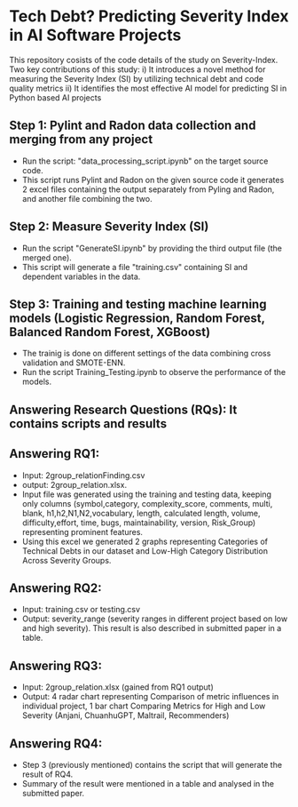 # Tech Debt? Predicting Severity Index in AI Software Projects
This repository cosists of the code details of the study on Severity-Index.
Two key contributions of this study: 
i) It introduces a novel method for measuring the Severity Index (SI) by utilizing technical debt and code quality metrics
ii) It identifies the most effective AI model for predicting SI in Python based AI projects

## Step 1: Pylint and Radon data collection and merging from any project
- Run the script: "data_processing_script.ipynb" on the target source code.
- This script runs Pylint and Radon on the given source code it generates 2 excel files containing the output separately from Pyling and Radon, and another file combining the two.

## Step 2: Measure Severity Index (SI) 
- Run the script "GenerateSI.ipynb" by providing the third output file (the merged one).
- This script will generate a file "training.csv" containing SI and dependent variables in the data.

## Step 3: Training and testing machine learning models (Logistic Regression, Random Forest, Balanced Random Forest, XGBoost)
- The trainig is done on different settings of the data combining cross validation and SMOTE-ENN.
- Run the script Training_Testing.ipynb to observe the performance of the models.


## Answering Research Questions (RQs): It contains scripts and results
## Answering RQ1: 
- Input: 2group_relationFinding.csv
- output: 2group_relation.xlsx. 
- Input file was generated using the training and testing data, keeping only columns (symbol,category, complexity_score, comments, multi, blank, h1,h2,N1,N2,vocabulary, length, calculated length, volume, difficulty,effort, time, bugs, maintainability, version, Risk_Group) representing prominent features.
- Using this excel we generated 2 graphs representing Categories of Technical Debts in our dataset and Low-High Category Distribution Across Severity Groups.

## Answering RQ2:
- Input: training.csv or testing.csv
- Output: severity_range (severity ranges in different project based on low and high severity). This result is also described in submitted paper in a table.

## Answering RQ3:
  - Input: 2group_relation.xlsx (gained from RQ1 output)
  - Output: 4 radar chart representing Comparison of metric influences in individual project, 1 bar chart Comparing Metrics for High and Low Severity (Anjani, ChuanhuGPT, Maltrail, Recommenders)

## Answering RQ4:
- Step 3 (previously mentioned) contains the script that will generate the result of RQ4.
- Summary of the result were mentioned in a table and analysed in the submitted paper.
